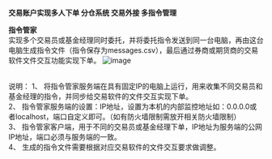 **交易账户实现多人下单 分仓系统 交易外接 多指令管理**

**指令管家**
<br />实现多个交易员或基金经理同时委托，并将委托指令发送到同一台电脑，再由这台电脑生成指令文件（指令保存为messages.csv），最后通过券商或期货商的交易软件文件交互功能实现下单。
![image](https://github.com/LeoGQ/quant/assets/46437678/c1382f28-6350-4a58-94ec-c795b38ed94d)

<br />说明：
1、 将指令管家服务端在具有固定IP的电脑上运行，用来收集不同交易员和基金经理的指令，并同步给交易软件的文件交互实现下单。<br />
2、 指令管家服务端的设置：IP地址，设置为本机的内部监控地址如：0.0.0.0或者localhost，端口自定义即可。（如有防火墙限制需放开相关防火墙限制）<br />
3、 指令管家客户端，用于不同的交易员或基金经理下单，IP地址为服务端的公网IP地址，端口必须与服务端的一致。<br />
4、 生成的指令文件需要根据对应交易软件的文件交互要求做调整。<br />
